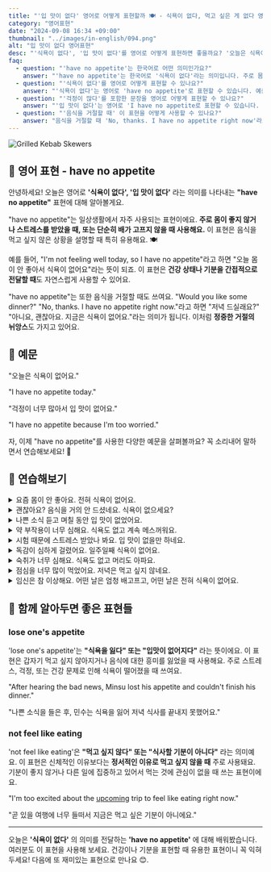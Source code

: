 ```yaml
---
title: "'입 맛이 없다' 영어로 어떻게 표현할까 🍽️ - 식욕이 없다, 먹고 싶은 게 없다 영어로"
category: "영어표현"
date: "2024-09-08 16:34 +09:00"
thumbnail: "../images/in-english/094.png"
alt: "입 맛이 없다 영어표현"
desc: "'식욕이 없다', '입 맛이 없다'를 영어로 어떻게 표현하면 좋을까요? '오늘은 식욕이 없어요', '걱정이 너무 많아서 입 맛이 없어요' 등을 영어로 표현하는 법을 배워봅시다. 'have no appetite' 표현을 중심으로 다양한 예문을 통해서 연습하고 본인의 표현으로 만들어 보세요."
faq:
  - question: "'have no appetite'는 한국어로 어떤 의미인가요?"
    answer: "'have no appetite'는 한국어로 '식욕이 없다'라는 의미입니다. 주로 몸이 좋지 않거나 스트레스를 받았을 때, 또는 단순히 배가 고프지 않을 때 사용합니다."
  - question: "'식욕이 없다'를 영어로 어떻게 표현할 수 있나요?"
    answer: "'식욕이 없다'는 영어로 'have no appetite'로 표현할 수 있습니다. 예를 들어, '오늘은 식욕이 없어요'는 'I have no appetite today'로 말할 수 있습니다."
  - question: "'걱정이 많다'를 포함한 문장을 영어로 어떻게 표현할 수 있나요?"
    answer: "'입 맛이 없다'는 영어로 'I have no appetite로 표현할 수 있습니다. 예를 들어, '걱정이 너무 많아서 입 맛이 없어요'는 'I have no appetite because I'm too worried'"
  - question: "'음식을 거절할 때' 이 표현을 어떻게 사용할 수 있나요?"
    answer: "음식을 거절할 때 'No, thanks. I have no appetite right now'라고 말할 수 있습니다. 이는 '아니요, 괜찮아요. 지금은 식욕이 없어요'라는 의미입니다."
---
```


![Grilled Kebab Skewers](../images/in-english/094-1.avif)

## 🌟 영어 표현 - have no appetite

안녕하세요! 오늘은 영어로 **'식욕이 없다', '입 맛이 없다'** 라는 의미를 나타내는 **"have no appetite"** 표현에 대해 알아볼게요.

"have no appetite"는 일상생활에서 자주 사용되는 표현이에요. **주로 몸이 좋지 않거나 스트레스를 받았을 때, 또는 단순히 배가 고프지 않을 때 사용해요.** 이 표현은 음식을 먹고 싶지 않은 상황을 설명할 때 특히 유용해요. 🍽️

예를 들어, "I'm not feeling well today, so I have no appetite"라고 하면 "오늘 몸이 안 좋아서 식욕이 없어요"라는 뜻이 되죠. 이 표현은 **건강 상태나 기분을 간접적으로 전달할 때**도 자연스럽게 사용할 수 있어요.

"have no appetite"는 또한 음식을 거절할 때도 쓰여요. "Would you like some dinner?" "No, thanks. I have no appetite right now."라고 하면 "저녁 드실래요?" "아니요, 괜찮아요. 지금은 식욕이 없어요."라는 의미가 됩니다. 이처럼 **정중한 거절의 뉘앙스**도 가지고 있어요.

<script async src="https://pagead2.googlesyndication.com/pagead/js/adsbygoogle.js?client=ca-pub-1465612013356152"
     crossorigin="anonymous"></script>
<!-- engple-horizontal-ad -->

<ins class="adsbygoogle"
     style="display:block"
     data-ad-client="ca-pub-1465612013356152"
     data-ad-slot="2106896038"
     data-ad-format="auto"
     data-full-width-responsive="true"></ins>

<script>
     (adsbygoogle = window.adsbygoogle || []).push({});
</script>

## 📖 예문

"오늘은 식욕이 없어요."

"I have no appetite today."

"걱정이 너무 많아서 입 맛이 없어요."

"I have no appetite because I'm too worried."

자, 이제 "have no appetite"를 사용한 다양한 예문을 살펴볼까요? 꼭 소리내어 말하면서 연습해보세요! 🚀

## 💬 연습해보기

<details>
<summary>요즘 몸이 안 좋아요. 전혀 식욕이 없어요.</summary>
<span>I've been feeling <a href="/blog/in-english/099.under-the-weather/">under the weather</a> lately. I just have no appetite at all.</span>
</details>

<details>
<summary>괜찮아요? 음식을 거의 안 드셨네요. 식욕이 없으세요?</summary>
<span>Are you okay? You've <a href="/blog/in-english/078.barely/">barely</a> touched your food. Do you have no appetite?</span>
</details>

<details>
<summary>나쁜 소식 듣고 며칠 동안 입 맛이 없었어요.</summary>
<span>After the bad news, I had no appetite for days.</span>
</details>

<details>
<summary>약 부작용이 너무 심해요. 식욕도 없고 계속 메스꺼워요.</summary>
<span>The medication's side effects are awful. I have no appetite and feel nauseous all the time.</span>
</details>

<details>
<summary>시험 때문에 스트레스 받았나 봐요. 입 맛이 없을만 하네요.</summary>
<span>She's been stressed about the exam. <a href="/blog/in-english/079.no-wonder/">No wonder</a> she has no appetite.</span>
</details>

<details>
<summary>독감이 심하게 걸렸어요. 일주일째 식욕이 없어요.</summary>
<span>The flu hit me hard. I've had no appetite for a week now.</span>
</details>

<details>
<summary>숙취가 너무 심해요. 식욕도 없고 머리도 아파요.</summary>
<span>This hangover is killing me. I have no appetite and my head is pounding.</span>
</details>

<details>
<summary>점심을 너무 많이 먹었어요. 저녁은 먹고 싶지 않네요.</summary>
<span>I ate way too much at lunch. Now I have no appetite for dinner.</span>
</details>

<details>
<summary>임신은 참 이상해요. 어떤 날은 엄청 배고프고, 어떤 날은 전혀 식욕이 없어요.</summary>
<span>Being pregnant is weird. Some days I'm starving, others I have no appetite whatsoever.</span>
</details>

## 🤝 함께 알아두면 좋은 표현들

### lose one's appetite

'lose one's appetite'는 **"식욕을 잃다" 또는 "입맛이 없어지다"** 라는 뜻이에요. 이 표현은 갑자기 먹고 싶지 않아지거나 음식에 대한 흥미를 잃었을 때 사용해요. 주로 스트레스, 걱정, 또는 건강 문제로 인해 식욕이 떨어졌을 때 쓰여요.

"After hearing the bad news, Minsu lost his appetite and couldn't finish his dinner."

"나쁜 소식을 들은 후, 민수는 식욕을 잃어 저녁 식사를 끝내지 못했어요."

### not feel like eating

'not feel like eating'은 **"먹고 싶지 않다" 또는 "식사할 기분이 아니다"** 라는 의미예요. 이 표현은 신체적인 이유보다는 **정서적인 이유로 먹고 싶지 않을 때** 주로 사용돼요. 기분이 좋지 않거나 다른 일에 집중하고 있어서 먹는 것에 관심이 없을 때 쓰는 표현이에요.

"I'm too excited about the [upcoming](/blog/in-english/250.upcoming/) trip to feel like eating right now."

"곧 있을 여행에 너무 들떠서 지금은 먹고 싶은 기분이 아니에요."

---

오늘은 **'식욕이 없다'** 의 의미를 전달하는 **'have no appetite'** 에 대해 배워봤습니다. 여러분도 이 표현을 사용해 보세요. 건강이나 기분을 표현할 때 유용한 표현이니 꼭 익혀두세요! 다음에 또 재미있는 표현으로 만나요 😊.
